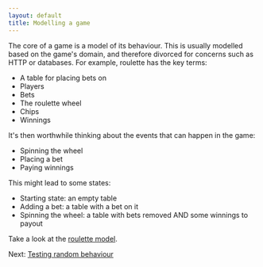 ```yaml
---
layout: default
title: Modelling a game
---
```

The core of a game is a model of its behaviour. This is usually modelled based on the game's domain, and therefore divorced for concerns such as HTTP or databases. For example, roulette has the key terms:

* A table for placing bets on
* Players
* Bets
* The roulette wheel
* Chips
* Winnings

It's then worthwhile thinking about the events that can happen in the game:

* Spinning the wheel
* Placing a bet
* Paying winnings

This might lead to some states:

* Starting state: an empty table
* Adding a bet: a table with a bet on it
* Spinning the wheel: a table with bets removed AND some winnings to payout

Take a look at the [roulette model](https://github.com/phoebus-games/gf/tree/master/src/main/scala/roulette/model).

Next: [Testing random behaviour](testing-random-behaviour)
